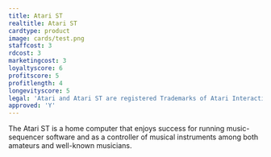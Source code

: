 ```yaml
---
title: Atari ST
realtitle: Atari ST
cardtype: product
image: cards/test.png
staffcost: 3
rdcost: 3
marketingcost: 3
loyaltyscore: 6
profitscore: 5
profitlength: 4
longevityscore: 5
legal: 'Atari and Atari ST are registered Trademarks of Atari Interactive, Inc.'
approved: 'Y'
---
```


The Atari ST is a home computer that enjoys success for running music-sequencer software and as a controller of musical instruments among both amateurs and well-known musicians.
